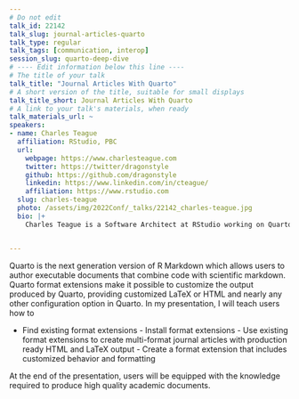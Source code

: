 ```yaml
---
# Do not edit
talk_id: 22142
talk_slug: journal-articles-quarto
talk_type: regular
talk_tags: [communication, interop]
session_slug: quarto-deep-dive
# ---- Edit information below this line ----
# The title of your talk
talk_title: "Journal Articles With Quarto"
# A short version of the title, suitable for small displays
talk_title_short: Journal Articles With Quarto
# A link to your talk's materials, when ready
talk_materials_url: ~
speakers:
- name: Charles Teague
  affiliation: RStudio, PBC
  url:
    webpage: https://www.charlesteague.com
    twitter: https://twitter/dragonstyle
    github: https://github.com/dragonstyle
    linkedin: https://www.linkedin.com/in/cteague/
    affiliation: https://www.rstudio.com
  slug: charles-teague
  photo: /assets/img/2022Conf/_talks/22142_charles-teague.jpg
  bio: |+
    Charles Teague is a Software Architect at RStudio working on Quarto.


---
```


<!-- ABSTRACT ----
Please write abstract below. You may use simple markdown (links, code style, bold, italics)
-->

Quarto is the next generation version of R Markdown which allows users to
author executable documents that combine code with scientific markdown. Quarto
format extensions make it possible to customize the output produced by Quarto,
providing customized LaTeX or HTML and nearly any other configuration option in
Quarto. In my presentation, I will teach users how to

- Find existing format extensions - Install format extensions - Use existing
format extensions to create multi-format journal articles with production ready
HTML and LaTeX output - Create a format extension that includes customized
behavior and formatting

At the end of the presentation, users will be equipped with the knowledge
required to produce high quality academic documents.
